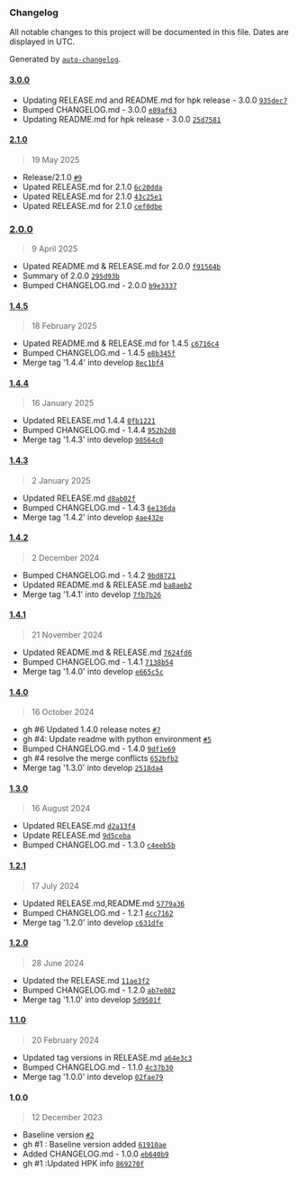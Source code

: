 ### Changelog

All notable changes to this project will be documented in this file. Dates are displayed in UTC.

Generated by [`auto-changelog`](https://github.com/CookPete/auto-changelog).

#### [3.0.0](https://github.com/rdkcentral/rdk-hpk-documentation/compare/2.1.0...3.0.0)

- Updating RELEASE.md and README.md for hpk release - 3.0.0 [`935dec7`](https://github.com/rdkcentral/rdk-hpk-documentation/commit/935dec7f02d211490b0233df5ad4d33b4f2d9a84)
- Bumped CHANGELOG.md - 3.0.0 [`e89af63`](https://github.com/rdkcentral/rdk-hpk-documentation/commit/e89af636ad717c57b9f42ca1ce0a50419ebf0e31)
- Updating README.md for hpk release - 3.0.0 [`25d7581`](https://github.com/rdkcentral/rdk-hpk-documentation/commit/25d7581ce3a19a538802f821817beccb7dae74eb)

#### [2.1.0](https://github.com/rdkcentral/rdk-hpk-documentation/compare/2.0.0...2.1.0)

> 19 May 2025

- Release/2.1.0 [`#9`](https://github.com/rdkcentral/rdk-hpk-documentation/pull/9)
- Upated RELEASE.md for 2.1.0 [`6c20dda`](https://github.com/rdkcentral/rdk-hpk-documentation/commit/6c20ddac3794f495dd72f19b0c349cb802bd62f5)
- Upated RELEASE.md for 2.1.0 [`43c25e1`](https://github.com/rdkcentral/rdk-hpk-documentation/commit/43c25e151abfac62c44d199ecbc26071c2ee9551)
- Upated RELEASE.md for 2.1.0 [`cef0dbe`](https://github.com/rdkcentral/rdk-hpk-documentation/commit/cef0dbe8de77212ce88cf646133a86af33397988)

### [2.0.0](https://github.com/rdkcentral/rdk-hpk-documentation/compare/1.4.5...2.0.0)

> 9 April 2025

- Upated README.md & RELEASE.md for 2.0.0 [`f91564b`](https://github.com/rdkcentral/rdk-hpk-documentation/commit/f91564b96aa4dbe4257409ecd038a19feed5f864)
- Summary of 2.0.0 [`295d93b`](https://github.com/rdkcentral/rdk-hpk-documentation/commit/295d93b515fd553ce66d0eaf3067e437e1e6a514)
- Bumped CHANGELOG.md - 2.0.0 [`b9e3337`](https://github.com/rdkcentral/rdk-hpk-documentation/commit/b9e3337272264c09c636c20060eb768462ab3c1e)

#### [1.4.5](https://github.com/rdkcentral/rdk-hpk-documentation/compare/1.4.4...1.4.5)

> 18 February 2025

- Upated README.md & RELEASE.md for 1.4.5 [`c6716c4`](https://github.com/rdkcentral/rdk-hpk-documentation/commit/c6716c41506dfa84458482d0f8e37044a1593c67)
- Bumped CHANGELOG.md - 1.4.5 [`e8b345f`](https://github.com/rdkcentral/rdk-hpk-documentation/commit/e8b345f20c21990753b67c5ea0b9208ad7be33cf)
- Merge tag '1.4.4' into develop [`8ec1bf4`](https://github.com/rdkcentral/rdk-hpk-documentation/commit/8ec1bf4bd98d65ac188d4197ddcd8216b7af80bc)

#### [1.4.4](https://github.com/rdkcentral/rdk-hpk-documentation/compare/1.4.3...1.4.4)

> 16 January 2025

- Updated RELEASE.md 1.4.4 [`0fb1221`](https://github.com/rdkcentral/rdk-hpk-documentation/commit/0fb12212625d1884ee01d0c99ad023f74d9c6a53)
- Bumped CHANGELOG.md - 1.4.4 [`952b2d8`](https://github.com/rdkcentral/rdk-hpk-documentation/commit/952b2d868518b4c319531c5fcc9ef04069180923)
- Merge tag '1.4.3' into develop [`98564c0`](https://github.com/rdkcentral/rdk-hpk-documentation/commit/98564c0d99dc6e4d87df1a423886463773c9905b)

#### [1.4.3](https://github.com/rdkcentral/rdk-hpk-documentation/compare/1.4.2...1.4.3)

> 2 January 2025

- Updated RELEASE.md [`d8ab02f`](https://github.com/rdkcentral/rdk-hpk-documentation/commit/d8ab02f087dd0427c51db36bfd77ffec6a6369e6)
- Bumped CHANGELOG.md - 1.4.3 [`6e136da`](https://github.com/rdkcentral/rdk-hpk-documentation/commit/6e136dabacb5f7ca0a5728b9912195a37a930ac8)
- Merge tag '1.4.2' into develop [`4ae432e`](https://github.com/rdkcentral/rdk-hpk-documentation/commit/4ae432e7b704a1494bc1d66d291c074e3ab9beda)

#### [1.4.2](https://github.com/rdkcentral/rdk-hpk-documentation/compare/1.4.1...1.4.2)

> 2 December 2024

- Bumped CHANGELOG.md - 1.4.2 [`9bd8721`](https://github.com/rdkcentral/rdk-hpk-documentation/commit/9bd872139c37a49c2c5132b9c8a076c8e2d18af2)
- Updated README.md & RELEASE.md [`ba8aeb2`](https://github.com/rdkcentral/rdk-hpk-documentation/commit/ba8aeb2368397569720ebb8922a989f79e1623c4)
- Merge tag '1.4.1' into develop [`7fb7b26`](https://github.com/rdkcentral/rdk-hpk-documentation/commit/7fb7b268e35d9b7a562c1f32195e992bcaa0a617)

#### [1.4.1](https://github.com/rdkcentral/rdk-hpk-documentation/compare/1.4.0...1.4.1)

> 21 November 2024

- Updated README.md & RELEASE.md [`7624fd6`](https://github.com/rdkcentral/rdk-hpk-documentation/commit/7624fd61a966d9cbb4ffcc59a1b9a2973f9a4be7)
- Bumped CHANGELOG.md - 1.4.1 [`7138b54`](https://github.com/rdkcentral/rdk-hpk-documentation/commit/7138b5458119560d675a256423c953e308024a0d)
- Merge tag '1.4.0' into develop [`e665c5c`](https://github.com/rdkcentral/rdk-hpk-documentation/commit/e665c5c27d9693752dd6880b584bcfbd6a8f3c76)

#### [1.4.0](https://github.com/rdkcentral/rdk-hpk-documentation/compare/1.3.0...1.4.0)

> 16 October 2024

- gh #6 Updated 1.4.0 release notes [`#7`](https://github.com/rdkcentral/rdk-hpk-documentation/pull/7)
- gh #4: Update readme with python environment [`#5`](https://github.com/rdkcentral/rdk-hpk-documentation/pull/5)
- Bumped CHANGELOG.md - 1.4.0 [`9df1e69`](https://github.com/rdkcentral/rdk-hpk-documentation/commit/9df1e69636b4bfdf7770aedc516aafcce91886d8)
- gh #4 resolve the merge conflicts [`652bfb2`](https://github.com/rdkcentral/rdk-hpk-documentation/commit/652bfb276f90145d88782e24ce1bf4d78634eead)
- Merge tag '1.3.0' into develop [`2518da4`](https://github.com/rdkcentral/rdk-hpk-documentation/commit/2518da452d2989b708513812b09f2f384e8d7105)

#### [1.3.0](https://github.com/rdkcentral/rdk-hpk-documentation/compare/1.2.1...1.3.0)

> 16 August 2024

- Updated RELEASE.md [`d2a13f4`](https://github.com/rdkcentral/rdk-hpk-documentation/commit/d2a13f45eca837ec094ffc58b834ced2df1c3794)
- Update RELEASE.md [`9d5ceba`](https://github.com/rdkcentral/rdk-hpk-documentation/commit/9d5ceba08ef46173cb35e7efdb06746fbbcdd1f4)
- Bumped CHANGELOG.md - 1.3.0 [`c4eeb5b`](https://github.com/rdkcentral/rdk-hpk-documentation/commit/c4eeb5bc8379de9f54523a8f5fb8395a587a7403)

#### [1.2.1](https://github.com/rdkcentral/rdk-hpk-documentation/compare/1.2.0...1.2.1)

> 17 July 2024

- Updated RELEASE.md,README.md [`5779a36`](https://github.com/rdkcentral/rdk-hpk-documentation/commit/5779a362cff6f0e78ba0c6e6bf4a97629d43def5)
- Bumped CHANGELOG.md - 1.2.1 [`4cc7162`](https://github.com/rdkcentral/rdk-hpk-documentation/commit/4cc7162280ddc56b37bf78f6fd3abe58d26d0615)
- Merge tag '1.2.0' into develop [`c631dfe`](https://github.com/rdkcentral/rdk-hpk-documentation/commit/c631dfebb31dde534d018cd995a9cf721045e0f6)

#### [1.2.0](https://github.com/rdkcentral/rdk-hpk-documentation/compare/1.1.0...1.2.0)

> 28 June 2024

- Updated the RELEASE.md [`11ae3f2`](https://github.com/rdkcentral/rdk-hpk-documentation/commit/11ae3f232ec623cae30efff98c6bdcbead0cf6f4)
- Bumped CHANGELOG.md - 1.2.0 [`ab7e082`](https://github.com/rdkcentral/rdk-hpk-documentation/commit/ab7e082dc75741f1196d20af24c529144bd954cc)
- Merge tag '1.1.0' into develop [`5d9501f`](https://github.com/rdkcentral/rdk-hpk-documentation/commit/5d9501fe387edf625034ded63ce5cf08cd737557)

#### [1.1.0](https://github.com/rdkcentral/rdk-hpk-documentation/compare/1.0.0...1.1.0)

> 20 February 2024

- Updated tag versions in RELEASE.md [`a64e3c3`](https://github.com/rdkcentral/rdk-hpk-documentation/commit/a64e3c34ccc8c4ce347210160209cae25c7a9317)
- Bumped CHANGELOG.md - 1.1.0 [`4c37b30`](https://github.com/rdkcentral/rdk-hpk-documentation/commit/4c37b30fe480fc7095e38cc09be11ea742915c1c)
- Merge tag '1.0.0' into develop [`02fae79`](https://github.com/rdkcentral/rdk-hpk-documentation/commit/02fae7985193bdf337769d83f5ec4ed7d539b5e3)

#### 1.0.0

> 12 December 2023

-  Baseline version [`#2`](https://github.com/rdkcentral/rdk-hpk-documentation/pull/2)
- gh #1 : Baseline version added [`61910ae`](https://github.com/rdkcentral/rdk-hpk-documentation/commit/61910ae5c25d8802aa9d1ece9a1a2927575e0539)
- Added CHANGELOG.md - 1.0.0 [`eb640b9`](https://github.com/rdkcentral/rdk-hpk-documentation/commit/eb640b94636096d4bff84c792740065115139ecd)
- gh #1 :Updated HPK info [`869270f`](https://github.com/rdkcentral/rdk-hpk-documentation/commit/869270f5bba3d49f3083f540e78f191c9cc86f1f)
